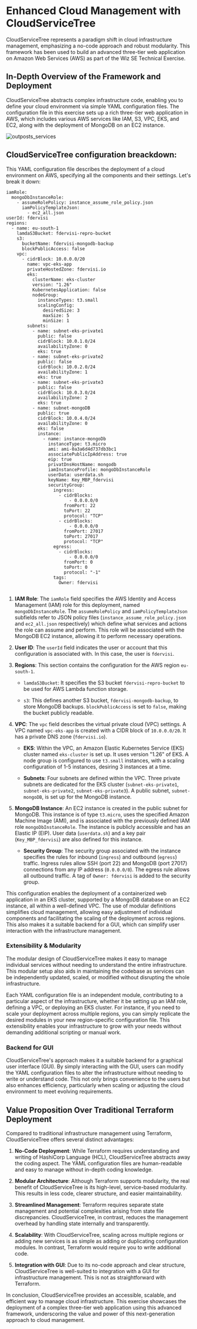 # Enhanced Cloud Management with CloudServiceTree

CloudServiceTree represents a paradigm shift in cloud infrastructure management, emphasizing a no-code approach and robust modularity. This framework has been used to build an advanced three-tier web application on Amazon Web Services (AWS) as part of the Wiz SE Technical Exercise.

## In-Depth Overview of the Framework and Deployment

CloudServiceTree abstracts complex infrastructure code, enabling you to define your cloud environment via simple YAML configuration files. The configuration file in this exercise sets up a rich three-tier web application in AWS, which includes various AWS services like IAM, S3, VPC, EKS, and EC2, along with the deployment of MongoDB on an EC2 instance.

![outposts_services](documentation/Eks-app.png)


## CloudServiceTree configuration breackdown:

This YAML configuration file describes the deployment of a cloud environment on AWS, specifying all the components and their settings. Let's break it down:


```
iamRole:
  mongoDbInstanceRole:
    - assumeRolePolicy: instance_assume_role_policy.json
      iamPolicyTemplateJson:
        - ec2_all.json        
userId: fdervisi
regions: 
  - name: eu-south-1
    lamdaS3Bucket: fdervisi-repro-bucket
    s3:
      bucketName: fdervisi-mongodb-backup
      blockPublicAccess: false
    vpc:
      - cidrBlock: 10.0.0.0/20
        name: vpc-eks-app
        privateHostedZone: fdervisi.io
        eks:
          clusterName: eks-cluster
          version: "1.26"
          KubernetesApplication: false
          nodeGroup:
            instanceTypes: t3.small
            scalingConfig:
              desiredSize: 3
              maxSize: 5
              minSize: 1
        subnets:
          - name: subnet-eks-private1
            public: false
            cidrBlock: 10.0.1.0/24  
            availabilityZone: 0
            eks: true
          - name: subnet-eks-private2
            public: false
            cidrBlock: 10.0.2.0/24
            availabilityZone: 1
            eks: true
          - name: subnet-eks-private3
            public: false
            cidrBlock: 10.0.3.0/24
            availabilityZone: 2
            eks: true
          - name: subnet-mongoDB
            public: true
            cidrBlock: 10.0.4.0/24
            availabilityZone: 0
            eks: false
            instance:
              - name: instance-mongoDb
                instanceType: t3.micro
                ami: ami-0a3a6d4d737db3bc1
                associatePublicIpAddress: true
                eip: true
                privatDnsHostName: mongodb
                iamInstanceProfile: mongoDbInstanceRole
                userData: userdata.sh
                keyName: Key_MBP_fdervisi
                securityGroup:
                  ingress:
                    - cidrBlocks:
                        - 0.0.0.0/0
                      fromPort: 22
                      toPort: 22
                      protocol: "TCP"
                    - cidrBlocks:
                        - 0.0.0.0/0
                      fromPort: 27017
                      toPort: 27017
                      protocol: "TCP"
                  egress:
                    - cidrBlocks:
                        - 0.0.0.0/0
                      fromPort: 0
                      toPort: 0
                      protocol: "-1"
                  tags:
                    Owner: fdervisi
            
```

1. **IAM Role**: The `iamRole` field specifies the AWS Identity and Access Management (IAM) role for this deployment, named `mongoDbInstanceRole`. The `assumeRolePolicy` and `iamPolicyTemplateJson` subfields refer to JSON policy files (`instance_assume_role_policy.json` and `ec2_all.json` respectively) which define what services and actions the role can assume and perform. This role will be associated with the MongoDB EC2 instance, allowing it to perform necessary operations.

2. **User ID**: The `userId` field indicates the user or account that this configuration is associated with. In this case, the user is `fdervisi`.

3. **Regions**: This section contains the configuration for the AWS region `eu-south-1`. 

   - `lamdaS3Bucket`: It specifies the S3 bucket `fdervisi-repro-bucket` to be used for AWS Lambda function storage.
   
   - `s3`: This defines another S3 bucket, `fdervisi-mongodb-backup`, to store MongoDB backups. `blockPublicAccess` is set to `false`, making the bucket publicly readable.
   
4. **VPC**: The `vpc` field describes the virtual private cloud (VPC) settings. A VPC named `vpc-eks-app` is created with a CIDR block of `10.0.0.0/20`. It has a private DNS zone (`fdervisi.io`).

   - **EKS**: Within the VPC, an Amazon Elastic Kubernetes Service (EKS) cluster named `eks-cluster` is set up. It uses version "1.26" of EKS. A node group is configured to use `t3.small` instances, with a scaling configuration of 1-5 instances, desiring 3 instances at a time.
   
   - **Subnets**: Four subnets are defined within the VPC. Three private subnets are dedicated for the EKS cluster (`subnet-eks-private1`, `subnet-eks-private2`, `subnet-eks-private3`). A public subnet, `subnet-mongoDB`, is set up for the MongoDB instance. 

5. **MongoDB Instance**: An EC2 instance is created in the public subnet for MongoDB. This instance is of type `t3.micro`, uses the specified Amazon Machine Image (AMI), and is associated with the previously defined IAM role `mongoDbInstanceRole`. The instance is publicly accessible and has an Elastic IP (EIP). User data (`userdata.sh`) and a key pair (`Key_MBP_fdervisi`) are also defined for this instance.

   - **Security Group**: The security group associated with the instance specifies the rules for inbound (`ingress`) and outbound (`egress`) traffic. Ingress rules allow SSH (port 22) and MongoDB (port 27017) connections from any IP address (`0.0.0.0/0`). The egress rule allows all outbound traffic. A tag of `Owner: fdervisi` is added to the security group.

This configuration enables the deployment of a containerized web application in an EKS cluster, supported by a MongoDB database on an EC2 instance, all within a well-defined VPC. The use of modular definitions simplifies cloud management, allowing easy adjustment of individual components and facilitating the scaling of the deployment across regions. This also makes it a suitable backend for a GUI, which can simplify user interaction with the infrastructure management.


### Extensibility & Modularity

The modular design of CloudServiceTree makes it easy to manage individual services without needing to understand the entire infrastructure. This modular setup also aids in maintaining the codebase as services can be independently updated, scaled, or modified without disrupting the whole infrastructure. 

Each YAML configuration file is an independent module, contributing to a particular aspect of the infrastructure, whether it be setting up an IAM role, defining a VPC, or deploying an EKS cluster. For instance, if you need to scale your deployment across multiple regions, you can simply replicate the desired modules in your new region-specific configuration file. This extensibility enables your infrastructure to grow with your needs without demanding additional scripting or manual work.

### Backend for GUI

CloudServiceTree's approach makes it a suitable backend for a graphical user interface (GUI). By simply interacting with the GUI, users can modify the YAML configuration files to alter the infrastructure without needing to write or understand code. This not only brings convenience to the users but also enhances efficiency, particularly when scaling or adjusting the cloud environment to meet evolving requirements.

## Value Proposition Over Traditional Terraform Deployment

Compared to traditional infrastructure management using Terraform, CloudServiceTree offers several distinct advantages:

1. **No-Code Deployment**: While Terraform requires understanding and writing of HashiCorp Language (HCL), CloudServiceTree abstracts away the coding aspect. The YAML configuration files are human-readable and easy to manage without in-depth coding knowledge.

2. **Modular Architecture**: Although Terraform supports modularity, the real benefit of CloudServiceTree is its high-level, service-based modularity. This results in less code, clearer structure, and easier maintainability.

3. **Streamlined Management**: Terraform requires separate state management and potential complexities arising from state file discrepancies. CloudServiceTree, in contrast, reduces the management overhead by handling state internally and transparently.

4. **Scalability**: With CloudServiceTree, scaling across multiple regions or adding new services is as simple as adding or duplicating configuration modules. In contrast, Terraform would require you to write additional code.

5. **Integration with GUI**: Due to its no-code approach and clear structure, CloudServiceTree is well-suited to integration with a GUI for infrastructure management. This is not as straightforward with Terraform.

In conclusion, CloudServiceTree provides an accessible, scalable, and efficient way to manage cloud infrastructure. This exercise showcases the deployment of a complex three-tier web application using this advanced framework, underscoring the value and power of this next-generation approach to cloud management.